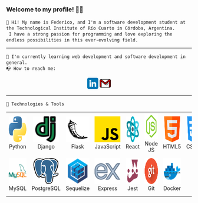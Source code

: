 ### Welcome to my profile! 👋😀


    👋 Hi! My name is Federico, and I'm a software development student at the Technological Institute of Río Cuarto in Córdoba, Argentina. 
     I have a strong passion for programming and love exploring the endless possibilities in this ever-evolving field.
----


    🌱 I'm currently learning web development and software development in general.
    📭 How to reach me: 

<p align='center'> 
    <a href='https://www.linkedin.com/in/fedecometto/'><img src='iconos/linkedin.png' width='30px' height='30px' ></a>
    <a href='mailto:fedecometto98@gmail.com'><img src='iconos/gmail.png' width='30px' height='30px' ></a>
</p>


----

    🔧 Technologies & Tools
 
<p></p>
    <table>
    <tbody>
        <tr>
            <td align='center' height='108' width='108'><img src='iconos/python.png' width='70px' height='70px'><br>Python</td>
            <td align='center' height='108' width='108'><img src='iconos/django.png' width='70px' height='70px'><br>Django</td>
            <td align='center' height='108' width='108'><img src='iconos/flask.png' width='70px' height='70px'><br>Flask</td>
            <td align='center' height='108' width='108'><img src='iconos/js.png' width='70px' height='70px'><br>JavaScript</td>
            <td align='center' height='108' width='108'><img src='iconos/react-2.png' width='70px' height='70px'><br>React</td>
            <td align='center' height='108' width='108'><img src='iconos/node.png' width='70px' height='70px'><br>Node JS</td>
            <td align='center' height='108' width='108'><img src='iconos/html.png' width='70px' height='70px'><br>HTML5</td>
            <td align='center' height='108' width='108'><img src='iconos/css.png' width='70px' height='70px'><br>CSS3</td>
        </tr>
        <tr>
            <td align='center' height='108' width='108'><img src='iconos/icons8-mysql-48.png' width='70px' height='70px'><br>MySQL</td>
            <td align='center' height='108' width='108'><img src='iconos/postgre.png' width='70px' height='70px'><br>PostgreSQL</td>
            <td align='center' height='108' width='108'><img src='iconos/sequelize_original_logo_icon_146348.png' width='70px' height='70px'><br>Sequelize</td>
            <td align='center' height='108' width='108'><img src='iconos/icons8-express-js-80.png' width='70px' height='70px'><br>Express</td>
            <td align='center' height='108' width='108'><img src='iconos/icons8-jest-can-collect-code-coverage-information-from-entire-projects-96.png' width='70px' height='70px'><br>Jest</td>
            <td align='center' height='108' width='108'><img src='iconos/git.png' width='70px' height='70px'><br>Git</td>
            <td align='center' height='108' width='108'><img src='iconos/icons8-estibador-48.png' width='70px' height='70px'><br>Docker</td>
        </tr>
    </tbody>
</table>


    
    
    



       
